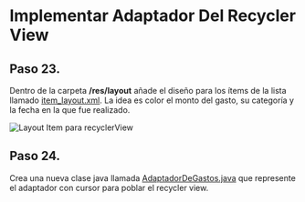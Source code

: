 # Implementar Adaptador Del Recycler View

## Paso 23.
Dentro de la carpeta **/res/layout** añade el diseño para los ítems de la lista llamado [item_layout.xml](../app/src/main/res/layout/item_layout.xml). La idea es color el monto del gasto, su categoría y la fecha en la que fue realizado.

![Layout Item para recyclerView](http://www.hermosaprogramacion.com/wp-content/uploads/2015/07/layout-de-item-para-recyclerview.png)


## Paso 24.
Crea una nueva clase java llamada [AdaptadorDeGastos.java](../app/src/main/java/com/example/jocode/syncandroid/ui/AdaptadorDeGastos.java) que represente el adaptador con cursor para poblar el recycler view.

